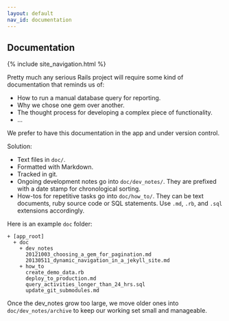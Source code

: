 ```yaml
---
layout: default
nav_id: documentation
---
```


<div class="page-header">
  <h2>Documentation</h2>
</div>

{% include site_navigation.html %}

Pretty much any serious Rails project will require some kind of documentation
that reminds us of:

* How to run a manual database query for reporting.
* Why we chose one gem over another.
* The thought process for developing a complex piece of functionality.
* ...

We prefer to have this documentation in the app and under version control.

Solution:

* Text files in `doc/`.
* Formatted with Markdown.
* Tracked in git.
* Ongoing development notes go into `doc/dev_notes/`. They are prefixed with
  a date stamp for chronological sorting.
* How-tos for repetitive tasks go into `doc/how_to/`. They can be text documents,
  ruby source code or SQL statements. Use `.md`, `.rb`, and `.sql` extensions
  accordingly.

Here is an example `doc` folder:

```
+ [app_root]
  + doc
    + dev_notes
      20121003_choosing_a_gem_for_pagination.md
      20130511_dynamic_navigation_in_a_jekyll_site.md
    + how_to
      create_demo_data.rb
      deploy_to_production.md
      query_activities_longer_than_24_hrs.sql
      update_git_submodules.md
```

Once the dev_notes grow too large, we move older ones into `doc/dev_notes/archive`
to keep our working set small and manageable.
